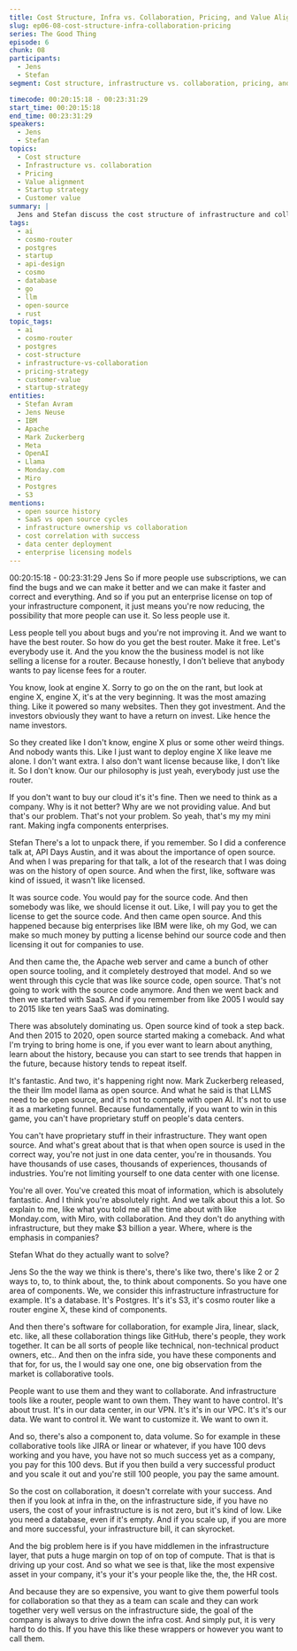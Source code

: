 ```yaml
---
title: Cost Structure, Infra vs. Collaboration, Pricing, and Value Alignment
slug: ep06-08-cost-structure-infra-collaboration-pricing
series: The Good Thing
episode: 6
chunk: 08
participants:
  - Jens
  - Stefan
segment: Cost structure, infrastructure vs. collaboration, pricing, and value alignment

timecode: 00:20:15:18 - 00:23:31:29
start_time: 00:20:15:18
end_time: 00:23:31:29
speakers:
  - Jens
  - Stefan
topics:
  - Cost structure
  - Infrastructure vs. collaboration
  - Pricing
  - Value alignment
  - Startup strategy
  - Customer value
summary: |
  Jens and Stefan discuss the cost structure of infrastructure and collaboration tools, pricing strategies, and the importance of aligning value with customer needs in the startup landscape.
tags:
  - ai
  - cosmo-router
  - postgres
  - startup
  - api-design
  - cosmo
  - database
  - go
  - llm
  - open-source
  - rust
topic_tags:
  - ai
  - cosmo-router
  - postgres
  - cost-structure
  - infrastructure-vs-collaboration
  - pricing-strategy
  - customer-value
  - startup-strategy
entities:
  - Stefan Avram
  - Jens Neuse
  - IBM
  - Apache
  - Mark Zuckerberg
  - Meta
  - OpenAI
  - Llama
  - Monday.com
  - Miro
  - Postgres
  - S3
mentions:
  - open source history
  - SaaS vs open source cycles
  - infrastructure ownership vs collaboration
  - cost correlation with success
  - data center deployment
  - enterprise licensing models
---
```


00:20:15:18 - 00:23:31:29
Jens
So if more people use subscriptions, we can find the bugs and we can make it better and we
can make it faster and correct and everything. And so if you put an enterprise license on top of
your infrastructure component, it just means you're now reducing, the possibility that more
people can use it. So less people use it.

Less people tell you about bugs and you're not improving it. And we want to have the best
router. So how do you get the best router. Make it free. Let's everybody use it. And the you know
the the business model is not like selling a license for a router. Because honestly, I don't believe
that anybody wants to pay license fees for a router.

You know, look at engine X. Sorry to go on the on the rant, but look at engine X, engine X, it's at
the very beginning. It was the most amazing thing. Like it powered so many websites. Then they
got investment. And the investors obviously they want to have a return on invest. Like hence the
name investors.

So they created like I don't know, engine X plus or some other weird things. And nobody wants
this. Like I just want to deploy engine X like leave me alone. I don't want extra. I also don't want
license because like, I don't like it. So I don't know. Our our philosophy is just yeah, everybody
just use the router.

If you don't want to buy our cloud it's it's fine. Then we need to think as a company. Why is it not
better? Why are we not providing value. And but that's our problem. That's not your problem. So
yeah, that's my my mini rant. Making ingfa components enterprises.

Stefan
There's a lot to unpack there, if you remember. So I did a conference talk at, API Days Austin,
and it was about the importance of open source. And when I was preparing for that talk, a lot of
the research that I was doing was on the history of open source. And when the first, like,
software was kind of issued, it wasn't like licensed.

It was source code. You would pay for the source code. And then somebody was like, we should
license it out. Like, I will pay you to get the license to get the source code. And then came open
source. And this happened because big enterprises like IBM were like, oh my God, we can
make so much money by putting a license behind our source code and then licensing it out for
companies to use.

And then came the, the Apache web server and came a bunch of other open source tooling, and
it completely destroyed that model. And so we went through this cycle that was like source
code, open source. That's not going to work with the source code anymore. And then we went
back and then we started with SaaS. And if you remember from like 2005 I would say to 2015
like ten years SaaS was dominating.

There was absolutely dominating us. Open source kind of took a step back. And then 2015 to
2020, open source started making a comeback. And what I'm trying to bring home is one, if you
ever want to learn about anything, learn about the history, because you can start to see trends
that happen in the future, because history tends to repeat itself.

It's fantastic. And two, it's happening right now. Mark Zuckerberg released, the their llm model
llama as open source. And what he said is that LLMS need to be open source, and it's not to
compete with open AI. It's not to use it as a marketing funnel. Because fundamentally, if you
want to win in this game, you can't have proprietary stuff on people's data centers.

You can't have proprietary stuff in their infrastructure. They want open source. And what's great
about that is that when open source is used in the correct way, you're not just in one data
center, you're in thousands. You have thousands of use cases, thousands of experiences,
thousands of industries. You're not limiting yourself to one data center with one license.

You're all over. You've created this moat of information, which is absolutely fantastic. And I think
you're absolutely right. And we talk about this a lot. So explain to me, like what you told me all
the time about with like Monday.com, with Miro, with collaboration. And they don't do anything
with infrastructure, but they make $3 billion a year. Where, where is the emphasis in
companies?

Stefan
What do they actually want to solve?

Jens
So the the way we think is there's, there's like two, there's like 2 or 2 ways to, to, to think about,
the, to think about components. So you have one area of components. We, we consider this
infrastructure infrastructure for example. It's a database. It's Postgres. It's it's S3, it's cosmo
router like a router engine X, these kind of components.

And then there's software for collaboration, for example Jira, linear, slack, etc. like, all these
collaboration things like GitHub, there's people, they work together. It can be all sorts of people
like technical, non-technical product owners, etc.. And then on the infra side, you have these
components and that for, for us, the I would say one one, one big observation from the market is
collaborative tools.

People want to use them and they want to collaborate. And infrastructure tools like a router,
people want to own them. They want to have control. It's about trust. It's in our data center, in
our VPN. It's it's in our VPC. It's it's our data. We want to control it. We want to customize it. We
want to own it.

And so, there's also a component to, data volume. So for example in these collaborative tools
like JIRA or linear or whatever, if you have 100 devs working and you have, you have not so
much success yet as a company, you pay for this 100 devs. But if you then build a very
successful product and you scale it out and you're still 100 people, you pay the same amount.

So the cost on collaboration, it doesn't correlate with your success. And then if you look at infra
in the, on the infrastructure side, if you have no users, the cost of your infrastructure is is not
zero, but it's kind of low. Like you need a database, even if it's empty. And if you scale up, if you
are more and more successful, your infrastructure bill, it can skyrocket.

And the big problem here is if you have middlemen in the infrastructure layer, that puts a huge
margin on top of on top of compute. That is that is driving up your cost. And so what we see is
that, like the most expensive asset in your company, it's your it's your people like the, the, the
HR cost.

And because they are so expensive, you want to give them powerful tools for collaboration so
that they as a team can scale and they can work together very well versus on the infrastructure
side, the goal of the company is always to drive down the infra cost. And simply put, it is very
hard to do this. If you have this like these wrappers or however you want to call them.